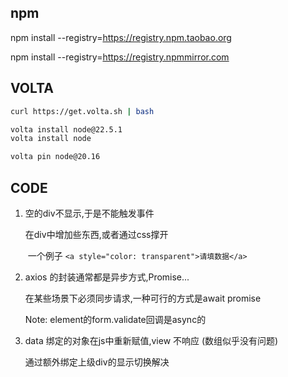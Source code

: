 ## npm

npm install --registry=https://registry.npm.taobao.org

npm install --registry=https://registry.npmmirror.com



## VOLTA

```bash
curl https://get.volta.sh | bash

volta install node@22.5.1
volta install node

volta pin node@20.16
```



## CODE

1. 空的div不显示,于是不能触发事件

   在div中增加些东西,或者通过css撑开

   ​	一个例子 `<a style="color: transparent">请填数据</a>`



2. axios 的封装通常都是异步方式,Promise...

   在某些场景下必须同步请求,一种可行的方式是await promise

   Note: element的form.validate回调是async的



4. data 绑定的对象在js中重新赋值,view 不响应 (数组似乎没有问题)

   通过额外绑定上级div的显示切换解决